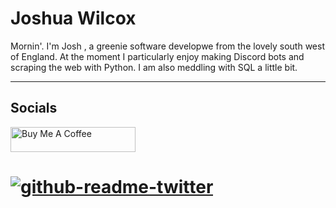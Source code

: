 # Joshua Wilcox

Mornin'. I'm Josh , a greenie software developwe from the lovely south west of England. At the moment I particularly enjoy making Discord bots and scraping the web with Python. I am also meddling with SQL a little bit.

---
## Socials
  
<a href="https://www.buymeacoffee.com/JMWCX" target="_blank"><img src="https://cdn.buymeacoffee.com/buttons/default-orange.png" alt="Buy Me A Coffee" height="40" width="200"></a>

[![github-readme-twitter](https://github-readme-twitter.gazf.vercel.app/api?id=JoshuaW28377697&layout=wide&show_retweet=off&show_reply=off)](https://github.com/gazf/github-readme-twitter)
=======
